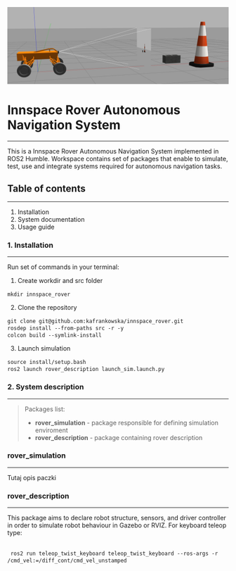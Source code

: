 ![image info](./data/imgs/rover_sim.png)
# Innspace Rover Autonomous Navigation System
---
This is a Innspace Rover Autonomous Navigation System implemented in ROS2 Humble. Workspace contains set of packages that enable to simulate, test, use and integrate systems required for autonomous navigation tasks.

## Table of contents
---

1. Installation
2. System documentation
3. Usage guide

### 1. Installation
---
Run set of commands in your terminal:
1. Create workdir and src folder
<pre><code>mkdir innspace_rover
</code></pre>

2. Clone the repository 
<pre><code>git clone git@github.com:kafrankowska/innspace_rover.git
rosdep install --from-paths src -r -y
colcon build --symlink-install
</code></pre>

3. Launch simulation
<pre><code>source install/setup.bash
ros2 launch rover_description launch_sim.launch.py
</code></pre>

### 2. System description
---
> Packages list: 
> 
>  - __rover_simulation__ - package responsible for defining simulation enviroment
> - __rover_description__ - package containing rover description


### rover_simulation
---


Tutaj opis paczki 

### rover_description
---

This package aims to declare robot structure, sensors, and driver controller in order to simulate robot behaviour in Gazebo or RVIZ. For keyboard teleop type: 
 <pre><code>
 ros2 run teleop_twist_keyboard teleop_twist_keyboard --ros-args -r /cmd_vel:=/diff_cont/cmd_vel_unstamped
 </code></pre>

